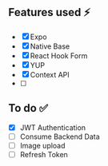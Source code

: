 ## Features used :zap:

- [x] Expo
- [x] Native Base
- [x] React Hook Form
- [x] YUP
- [x] Context API
- [ ] 

## To do :white_check_mark:

- [x] JWT Authentication
- [ ] Consume Backend Data
- [ ] Image upload
- [ ] Refresh Token